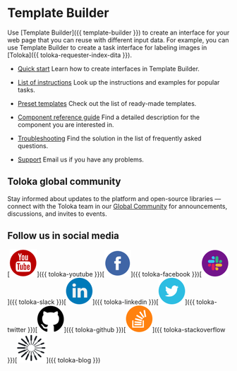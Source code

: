 # Template Builder

Use [Template Builder]({{ template-builder }}) to create an interface for your web page that you can reuse with different input data. For example, you can use Template Builder to create a task interface for labeling images in [Toloka]({{ toloka-requester-index-dita }}).

- [Quick start](quickstart.md)
Learn how to create interfaces in Template Builder.


- [List of instructions](operations/all.md)
Look up the instructions and examples for popular tasks.


- [Preset templates](templates/index.md)
Check out the list of ready-made templates.

- [Component reference guide](reference/index.md)
Find a detailed description for the component you are interested in.


- [Troubleshooting](troubleshooting/troubleshooting.md)
Find the solution in the list of frequently asked questions.


- [Support](concepts/support.md)
Email us if you have any problems.


## Toloka global community

Stay informed about updates to the platform and open-source libraries — connect with the Toloka team in our [Global Community](https://join.slack.com/t/tolokacommunity/shared_invite/zt-sxr745fr-dvfZffzvQTwNXOE0gEqysg) for announcements, discussions, and invites to events.

## Follow us in social media

[![](_images/SocialNetwork/youtube.svg)]({{ toloka-youtube }})[![](_images/SocialNetwork/facebook.svg)]({{ toloka-facebook }})[![](_images/SocialNetwork/slack.svg)]({{ toloka-slack }})[![](_images/SocialNetwork/linkedin.svg)]({{ toloka-linkedin }})[![](_images/SocialNetwork/twitter.svg)]({{ toloka-twitter }})[![](_images/SocialNetwork/github.svg)]({{ toloka-github }})[![](_images/SocialNetwork/StackOverflow.svg)]({{ toloka-stackoverflow }})[![](_images/SocialNetwork/blog.svg)]({{ toloka-blog }})
